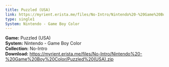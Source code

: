 ```yaml
---
title: Puzzled (USA)
link: https://myrient.erista.me/files/No-Intro/Nintendo%20-%20Game%20Boy%20Color/Puzzled%20(USA).zip
type: single1
System: Nintendo - Game Boy Color
---
```

<b>Game:</b> Puzzled (USA)<br>
<b>System:</b> Nintendo - Game Boy Color<br>
<b>Collection:</b> No-Intro<br>
<b>Download:</b> https://myrient.erista.me/files/No-Intro/Nintendo%20-%20Game%20Boy%20Color/Puzzled%20(USA).zip
